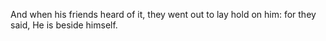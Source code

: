 And when his friends heard of it, they went out to lay hold on him: for they said, He is beside himself.
